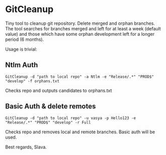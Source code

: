 # GitCleanup
Tiny tool to cleanup git repository. Delete merged and orphan branches.
The tool searches for branches merged and left for at least a week (default value) and those which have some orphan development left for a longer period (6 months). 

Usage is trivial:

## Ntlm Auth
```
GitCleanup -d "path to local repo" -a Ntlm -e "Release/.*" "PROD$" "develop" -f orphans.txt    
```
Checks repo and outputs candidates to orphans.txt

## Basic Auth & delete remotes
```
GitCleanup -d "path to local repo" -u vasya -p Hello123 -e "Release/.*" "PROD$" "develop" -r Full    
```
Checks repo and removes local and remote branches. Basic auth will be used.

Best regards,
Slava.
